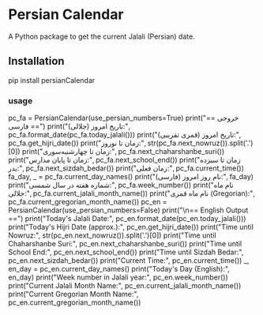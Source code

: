 # Persian Calendar

A Python package to get the current Jalali (Persian) date.

## Installation
pip install persianCalendar

### usage
pc_fa = PersianCalendar(use_persian_numbers=True)
print("== خروجی فارسی ==")
print("تاریخ امروز (جلالی):", pc_fa.format_date(pc_fa.today_jalali()))
print("تاریخ امروز (قمری تقریبی):", pc_fa.get_hijri_date())
print("زمان تا نوروز:", str(pc_fa.next_nowruz()).split('.')[0])
print("زمان تا چهارشنبه‌سوری:", pc_fa.next_chaharshanbe_suri())
print("زمان تا پایان مدارس:", pc_fa.next_school_end())
print("زمان تا سیزده بدر:", pc_fa.next_sizdah_bedar())
print("زمان فعلی:", pc_fa.current_time())
fa_day, _ = pc_fa.current_day_names()
print("نام روز امروز (فارسی):", fa_day)
print("شماره هفته در سال شمسی:", pc_fa.week_number())
print("نام ماه جلالی:", pc_fa.current_jalali_month_name())
print("نام ماه قمری (Gregorian):", pc_fa.current_gregorian_month_name())
pc_en = PersianCalendar(use_persian_numbers=False)
print("\n== English Output ==")
print("Today's Jalali Date:", pc_en.format_date(pc_en.today_jalali()))
print("Today's Hijri Date (approx.):", pc_en.get_hijri_date())
print("Time until Nowruz:", str(pc_en.next_nowruz()).split('.')[0])
print("Time until Chaharshanbe Suri:", pc_en.next_chaharshanbe_suri())
print("Time until School End:", pc_en.next_school_end())
print("Time until Sizdah Bedar:", pc_en.next_sizdah_bedar())
print("Current Time:", pc_en.current_time())
_, en_day = pc_en.current_day_names()
print("Today's Day (English):", en_day)
print("Week number in Jalali year:", pc_en.week_number())
print("Current Jalali Month Name:", pc_en.current_jalali_month_name())
print("Current Gregorian Month Name:", pc_en.current_gregorian_month_name())
